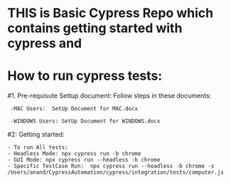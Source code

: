 #	THIS is Basic Cypress Repo which contains getting started with cypress and 
# 	How to run cypress tests:


#1. Pre-requisute Settup document: 
	Follow steps in these documents:
	
	 -MAC Users:  SetUp Document for MAC.docx
	 
	 -WINDOWS Users: SetUp Document for WINDOWS.docx
	 
	 
#2: Getting started:

	- To run All tests:
	- Headless Mode: npx cypress run -b chrome
	- GUI Mode: npx cypress run --headless -b chrome
	- Specific TestCase Run:  npx cypress run --headless -b chrome -s /Users/anand/CypressAutomation/cypress/integration/tests/computer.js


